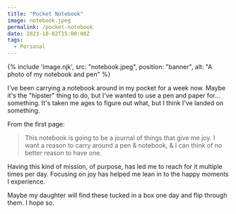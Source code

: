 ```yaml
---
title: "Pocket Notebook"
image: notebook.jpeg
permalink: /pocket-notebook
date: 2023-10-02T15:00:00Z
tags: 
  - Personal
---
```


{% include 'image.njk',
  src: "notebook.jpeg",
  position: "banner",
  alt: "A photo of my notebook and pen"
%}

I've been carrying a notebook around in my pocket for a week now. Maybe it's the "hipster" thing to do, but I've wanted to use a pen and paper for... something. It's taken me ages to figure out what, but I think I've landed on something.

From the first page:

> This notebook is going to be a journal of things that give me joy. I want a reason to carry around a pen & notebook, & I can think of no better reason to have one.

Having this kind of mission, of purpose, has led me to reach for it multiple times per day. Focusing on joy has helped me lean in to the happy moments I experience.

Maybe my daughter will find these tucked in a box one day and flip through them. I hope so.
